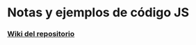 # Notas y ejemplos de código JS

### [Wiki del repositorio](https://github.com/pabloppizarro/frontendmasters-professional-path/wiki)
